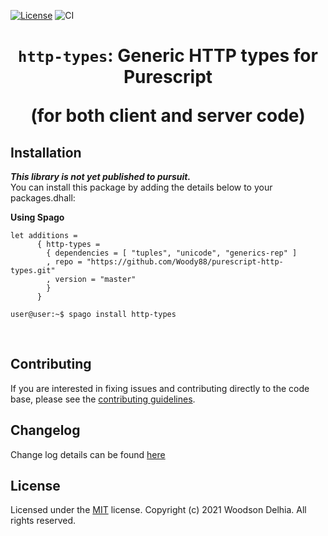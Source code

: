 [![License](https://img.shields.io/badge/license-MIT-blue.svg)](https://github.com/Woody88/purescript-http-types/blob/master/LICENSE)
![CI](https://github.com/Woody88/purescript-warp/workflows/CI/badge.svg?branch=master)

<div align="center">
  <h1>
    <code>http-types</code>: Generic HTTP types for Purescript
    <p align="center">
      (for both client and server code)
    </p>
  </h1>
</div>


## Installation

***This library is not yet published to pursuit.***  
You can install this package by adding the details below to your packages.dhall:


<summary><strong>Using Spago</strong></summary>

```dhall
let additions =
      { http-types =
        { dependencies = [ "tuples", "unicode", "generics-rep" ]
        , repo = "https://github.com/Woody88/purescript-http-types.git"
        , version = "master"
        }
      }
```

```console
user@user:~$ spago install http-types
```

</br>

## Contributing

If you are interested in fixing issues and contributing directly to the code base,
please see the [contributing guidelines](https://github.com/Woody88/purescript-http-types/blob/master/CONTRIBUTING.md).

## Changelog

Change log details can be found [here](https://github.com/Woody88/purescript-http-types/blob/master/CHANGELOG.md) 

## License

Licensed under the [MIT](https://github.com/Woody88/purescript-http-types/blob/master/LICENSE) license.
Copyright (c) 2021 Woodson Delhia. All rights reserved.